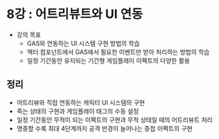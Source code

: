 # 8강 : 어트리뷰트와 UI 연동

- 강의 목표
  - GAS와 연동하는 UI 시스템 구현 방법의 학습
  - 액터 컴포넌트에서 GAS에서 필요한 이벤트만 받아 처리하는 방법의 학습
  - 일정 기간동안 유지되는 기간형 게임플레이 이펙트의 다양한 활용

## 정리

- 어트리뷰와 직접 연동하는 캐릭터 UI 시스템의 구현
- 죽는 상태의 구현과 게임플레이 태그의 수동 설정
- 일정 기간동안 무적이 되는 이펙트의 구현과 무적 상태일 때의 어트리뷰트 처리
- 명중할 수록 최대 4단계까지 공격 반경이 늘어나는 중첩 이펙트의 구현

